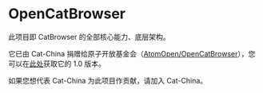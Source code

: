 # OpenCatBrowser
此项目即 CatBrowser 的全部核心能力、底层架构。

它已由 Cat-China 捐赠给原子开放基金会（[AtomOpen/OpenCatBrowser](https://github.com/AtomOpen/OpenCatBrowser/)），您可以在[此处](https://github.com/AtomOpen/OpenCatBrowser/releases/tag/1.0)获取它的 1.0 版本。

如果您想代表 Cat-China 为此项目作贡献，请加入 Cat-China。
